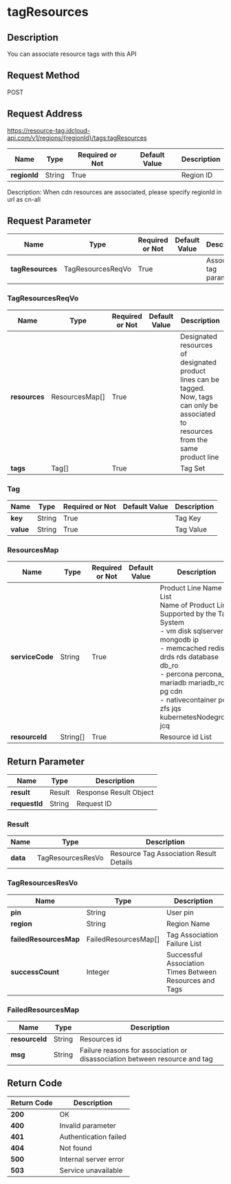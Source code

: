 # tagResources


## Description
You can associate resource tags with this API<br/>



## Request Method
POST

## Request Address
https://resource-tag.jdcloud-api.com/v1/regions/{regionId}/tags:tagResources

|Name|Type|Required or Not|Default Value|Description|
|---|---|---|---|---|
|**regionId**|String|True| |Region ID|

Description: When cdn resources are associated, please specify regionId in url as cn-all

## Request Parameter
|Name|Type|Required or Not|Default Value|Description|
|---|---|---|---|---|
|**tagResources**|TagResourcesReqVo|True| |Associate tag parameter|

### TagResourcesReqVo
|Name|Type|Required or Not|Default Value|Description|
|---|---|---|---|---|
|**resources**|ResourcesMap[]|True| |Designated resources of designated product lines can be tagged. Now, tags can only be associated to resources from the same product line|
|**tags**|Tag[]|True| |Tag Set|
### Tag
|Name|Type|Required or Not|Default Value|Description|
|---|---|---|---|---|
|**key**|String|True| |Tag Key|
|**value**|String|True| |Tag Value|
### ResourcesMap
|Name|Type|Required or Not|Default Value|Description|
|---|---|---|---|---|
|**serviceCode**|String|True| |Product Line Name List<br>Name of Product Line Supported by the Tag System<br>- vm               disk        sqlserver  es          mongodb               ip<br>- memcached        redis       drds       rds         database              db_ro<br>- percona          percona_ro  mariadb    mariadb_ro  pg                    cdn<br>- nativecontainer  pod         zfs        jqs         kubernetesNodegroup   jcq<br>|
|**resourceId**|String[]|True| |Resource id List|

## Return Parameter
|Name|Type|Description|
|---|---|---|
|**result**|Result|Response Result Object|
|**requestId**|String|Request ID|

### Result
|Name|Type|Description|
|---|---|---|
|**data**|TagResourcesResVo|Resource Tag Association Result Details|
### TagResourcesResVo
|Name|Type|Description|
|---|---|---|
|**pin**|String|User pin|
|**region**|String|Region Name|
|**failedResourcesMap**|FailedResourcesMap[]|Tag Association Failure List|
|**successCount**|Integer|Successful Association Times Between Resources and Tags|
### FailedResourcesMap
|Name|Type|Description|
|---|---|---|
|**resourceId**|String|Resources id|
|**msg**|String|Failure reasons for association or disassociation between resource and tag|

## Return Code
|Return Code|Description|
|---|---|
|**200**|OK|
|**400**|Invalid parameter|
|**401**|Authentication failed|
|**404**|Not found|
|**500**|Internal server error|
|**503**|Service unavailable|
